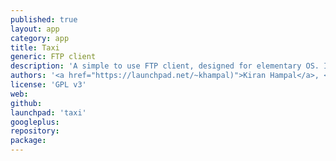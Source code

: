 ```yaml
---
published: true
layout: app
category: app
title: Taxi
generic: FTP client
description: 'A simple to use FTP client, designed for elementary OS. It nails the simple use case of transferring files to a remote server using a two-pane layout.'
authors: '<a href="https://launchpad.net/~khampal)">Kiran Hampal</a>, <a href="https://launchpad.net/~danrabbit">Daniel Fore</a>'
license: 'GPL v3'
web:
github:
launchpad: 'taxi'
googleplus:
repository:
package:
---
```

